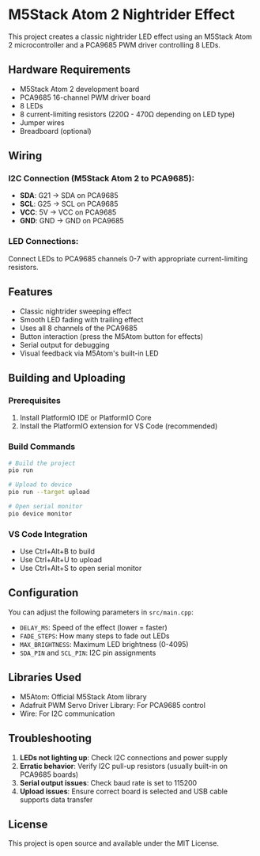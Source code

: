 # M5Stack Atom 2 Nightrider Effect

This project creates a classic nightrider LED effect using an M5Stack Atom 2 microcontroller and a PCA9685 PWM driver controlling 8 LEDs.

## Hardware Requirements

- M5Stack Atom 2 development board
- PCA9685 16-channel PWM driver board
- 8 LEDs
- 8 current-limiting resistors (220Ω - 470Ω depending on LED type)
- Jumper wires
- Breadboard (optional)

## Wiring

### I2C Connection (M5Stack Atom 2 to PCA9685):
- **SDA**: G21 → SDA on PCA9685
- **SCL**: G25 → SCL on PCA9685
- **VCC**: 5V → VCC on PCA9685
- **GND**: GND → GND on PCA9685

### LED Connections:
Connect LEDs to PCA9685 channels 0-7 with appropriate current-limiting resistors.

## Features

- Classic nightrider sweeping effect
- Smooth LED fading with trailing effect
- Uses all 8 channels of the PCA9685
- Button interaction (press the M5Atom button for effects)
- Serial output for debugging
- Visual feedback via M5Atom's built-in LED

## Building and Uploading

### Prerequisites
1. Install PlatformIO IDE or PlatformIO Core
2. Install the PlatformIO extension for VS Code (recommended)

### Build Commands
```bash
# Build the project
pio run

# Upload to device
pio run --target upload

# Open serial monitor
pio device monitor
```

### VS Code Integration
- Use Ctrl+Alt+B to build
- Use Ctrl+Alt+U to upload
- Use Ctrl+Alt+S to open serial monitor

## Configuration

You can adjust the following parameters in `src/main.cpp`:

- `DELAY_MS`: Speed of the effect (lower = faster)
- `FADE_STEPS`: How many steps to fade out LEDs
- `MAX_BRIGHTNESS`: Maximum LED brightness (0-4095)
- `SDA_PIN` and `SCL_PIN`: I2C pin assignments

## Libraries Used

- M5Atom: Official M5Stack Atom library
- Adafruit PWM Servo Driver Library: For PCA9685 control
- Wire: For I2C communication

## Troubleshooting

1. **LEDs not lighting up**: Check I2C connections and power supply
2. **Erratic behavior**: Verify I2C pull-up resistors (usually built-in on PCA9685 boards)
3. **Serial output issues**: Check baud rate is set to 115200
4. **Upload issues**: Ensure correct board is selected and USB cable supports data transfer

## License

This project is open source and available under the MIT License.
